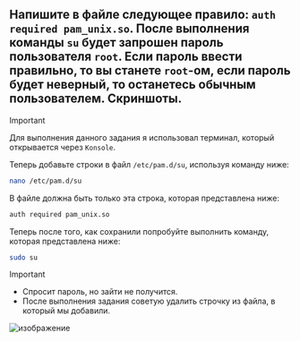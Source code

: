 ## Напишите в файле следующее правило: `auth required pam_unix.so`. После выполнения команды `su` будет запрошен пароль пользователя `root`. Если пароль ввести правильно, то вы станете `root`-ом, если пароль будет неверный, то останетесь обычным пользователем. Скриншоты.

> [!IMPORTANT]
> Для выполнения данного задания я использовал терминал, который открывается через `Konsole`.

Теперь добавьте строки в файл `/etc/pam.d/su`, используя команду ниже:

```bash
nano /etc/pam.d/su
```

В файле должна быть только эта строка, которая представлена ниже:

```bash
auth required pam_unix.so 
```

Теперь после того, как сохранили попробуйте выполнить команду, которая представлена ниже:

```bash
sudo su
```

> [!IMPORTANT]
> - Спросит пароль, но зайти не получится.
> - После выполнения задания советую удалить строчку из файла, в который мы добавили. 

![изображение](https://github.com/user-attachments/assets/9d140da5-20bd-4fbf-b419-c599824928fc)
